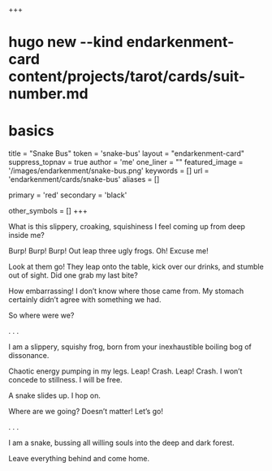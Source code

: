 +++
# hugo new --kind endarkenment-card content/projects/tarot/cards/suit-number.md
# basics
title     		 = "Snake Bus"
token					 = 'snake-bus'
layout				 = "endarkenment-card"
suppress_topnav = true
author    		 = 'me'
one_liner 		 = ""
featured_image = '/images/endarkenment/snake-bus.png'
keywords			 = []
url						 = 'endarkenment/cards/snake-bus'
aliases				 = []

primary 	= 'red'
secondary = 'black'

other_symbols	= []
+++

What is this slippery, croaking, squishiness I feel coming up from deep inside me?

Burp! Burp! Burp! Out leap three ugly frogs. Oh! Excuse me!

Look at them go! They leap onto the table, kick over our drinks, and stumble out of sight. Did one grab my last bite?

How embarrassing! I don’t know where those came from. My stomach certainly didn’t agree with something we had. 

So where were we?

. . . 

I am a slippery, squishy frog, born from your inexhaustible boiling bog of dissonance. 

Chaotic energy pumping in my legs. Leap! Crash. Leap! Crash. I won’t concede to stillness. I will be free. 

A snake slides up. I hop on.

Where are we going? Doesn’t matter! Let’s go!

. . . 

I am a snake, bussing all willing souls into the deep and dark forest. 

Leave everything behind and come home.